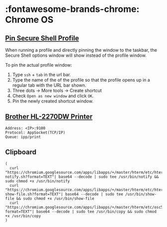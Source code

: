 # :fontawesome-brands-chrome: Chrome OS

## [Pin Secure Shell Profile][1]

When running a profile and directly pinning the window to the taskbar, the Secure Shell options window will show instead of the profile window.

To pin the actual profile window:

1. Type `ssh` + `tab` in the url bar.
2. Type the name of the of the profile so that the profile opens up in a regular tab with the URL bar shown.
3. Three dots -> More tools -> Create shortcut
4. Check `Open as new window` and click `OK`.
5. Pin the newly created shortcut window.

## [Brother HL-2270DW Printer][2]

```
Address: <IP>:9100
Protocol: AppSocket(TCP/IP)
Queue: ipp/print
```

## Clipboard

```shell
(
  curl "https://chromium.googlesource.com/apps/libapps/+/master/hterm/etc/hterm-notify.sh?format=TEXT"| base64 --decode | sudo tee /usr/bin/notify && sudo chmod +x /usr/bin/notify
  curl "https://chromium.googlesource.com/apps/libapps/+/master/hterm/etc/hterm-show-file.sh?format=TEXT"| base64 --decode | sudo tee /usr/bin/show-file && sudo chmod +x /usr/bin/show-file
  curl "https://chromium.googlesource.com/apps/libapps/+/master/hterm/etc/osc52.sh?format=TEXT"| base64 --decode | sudo tee /usr/bin/copy && sudo chmod +x /usr/bin/copy
)
```

[1]: <https://adamtheautomator.com/ssh-chrome-extension/#Connecting_to_a_Remote_Host_using_the_Search_Bar>
[2]: <https://www.reddit.com/r/chromeos/comments/7n3jc1/setting_up_brother_hl2270dw_printer_on_chromebook/>
